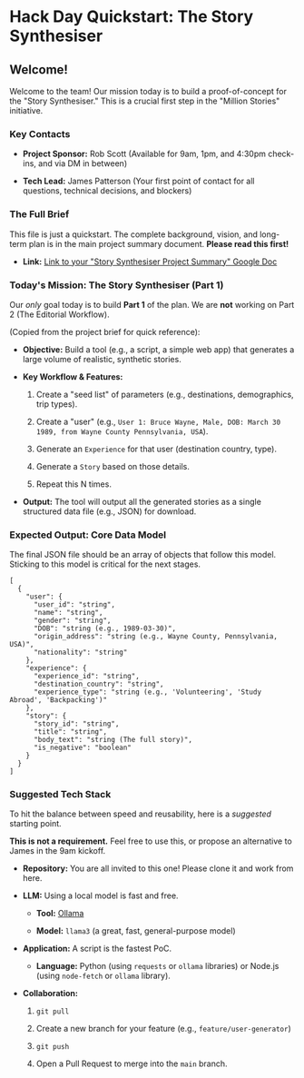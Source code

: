 Hack Day Quickstart: The Story Synthesiser
==========================================

Welcome!
--------

Welcome to the team! Our mission today is to build a proof-of-concept for the "Story Synthesiser." This is a crucial first step in the "Million Stories" initiative.

### Key Contacts

-   **Project Sponsor:** Rob Scott (Available for 9am, 1pm, and 4:30pm check-ins, and via DM in between)

-   **Tech Lead:** James Patterson (Your first point of contact for all questions, technical decisions, and blockers)

### The Full Brief

This file is just a quickstart. The complete background, vision, and long-term plan is in the main project summary document. **Please read this first!**

-   **Link:** [Link to your "Story Synthesiser Project Summary" Google Doc]((https://docs.google.com/document/d/1agnpyRNVPFN-QcOToBnM3jOArYQuqndXMJr4NMdfR10/edit?usp=sharing))

### Today's Mission: The Story Synthesiser (Part 1)

Our *only* goal today is to build **Part 1** of the plan. We are **not** working on Part 2 (The Editorial Workflow).

(Copied from the project brief for quick reference):

-   **Objective:** Build a tool (e.g., a script, a simple web app) that generates a large volume of realistic, synthetic stories.

-   **Key Workflow & Features:**

    1.  Create a "seed list" of parameters (e.g., destinations, demographics, trip types).

    2.  Create a "user" (e.g., `User 1: Bruce Wayne, Male, DOB: March 30 1989, from Wayne County Pennsylvania, USA`).

    3.  Generate an `Experience` for that user (destination country, type).

    4.  Generate a `Story` based on those details.

    5.  Repeat this N times.

-   **Output:** The tool will output all the generated stories as a single structured data file (e.g., JSON) for download.

### Expected Output: Core Data Model

The final JSON file should be an array of objects that follow this model. Sticking to this model is critical for the next stages.

```
[
  {
    "user": {
      "user_id": "string",
      "name": "string",
      "gender": "string",
      "DOB": "string (e.g., 1989-03-30)",
      "origin_address": "string (e.g., Wayne County, Pennsylvania, USA)",
      "nationality": "string"
    },
    "experience": {
      "experience_id": "string",
      "destination_country": "string",
      "experience_type": "string (e.g., 'Volunteering', 'Study Abroad', 'Backpacking')"
    },
    "story": {
      "story_id": "string",
      "title": "string",
      "body_text": "string (The full story)",
      "is_negative": "boolean"
    }
  }
]

```

### Suggested Tech Stack

To hit the balance between speed and reusability, here is a *suggested* starting point.

**This is not a requirement.** Feel free to use this, or propose an alternative to James in the 9am kickoff.

-   **Repository:** You are all invited to this one! Please clone it and work from here.

-   **LLM:** Using a local model is fast and free.

    -   **Tool:** [Ollama](https://ollama.com/ "null")

    -   **Model:** `llama3` (a great, fast, general-purpose model)

-   **Application:** A script is the fastest PoC.

    -   **Language:** Python (using `requests` or `ollama` libraries) or Node.js (using `node-fetch` or `ollama` library).

-   **Collaboration:**

    1.  `git pull`

    2.  Create a new branch for your feature (e.g., `feature/user-generator`)

    3.  `git push`

    4.  Open a Pull Request to merge into the `main` branch.
